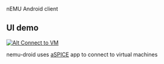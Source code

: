 nEMU Android client

## UI demo
[![Alt Connect to VM](https://img.youtube.com/vi/CG79Iev0FL4/1.jpg)](https://www.youtube.com/watch?v=CG79Iev0FL4)

nemu-droid uses 
[aSPICE](https://play.google.com/store/apps/details?id=com.iiordanov.freeaSPICE)
app to connect to virtual machines
